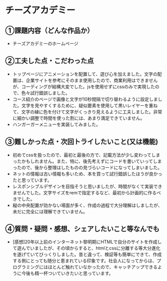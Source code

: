 # チーズアカデミー

## ①課題内容（どんな作品か）
- チーズアカデミーのホームページ

## ②工夫した点・こだわった点
- トップページにアニメーションを配置して、遊び心を加えました。文字の配置は、企業サイトを参考にそのまま使用したので、商業利用はできませんが、コーディングが結構大変でした。jsを使用せずにcssのみで実現したので、色々試行錯誤しました。
- コース紹介のページで画像と文字が10秒間隔で切り替わるように設定しました。文字を見やすくするために、疑似要素を使用して黒いレイヤーを重ねて、文字の縁に色を付けて文字がくっきり見えるように工夫しました。非常に細かい調整で時間を使った割には、あまり満足できていません。
- ハンガーガーメニューを実装してみました。

## ③難しかった点・次回トライしたいこと(又は機能)
- 初めてcssを扱ったので、最初と最後の方で、記載方法が少し変わってしまったかもしれません。また、特に、後先考えずにコードを書いていってしまったので、後から整理はしたものの見づらいコードになってしまいました。
- ネットの情報は古い情報も多いため、本を買って試行錯誤したほうが良かったと思っています。
- レスポンシブルデザインを目指そうと思いましたが、時間がなくて実装できませんでした。文字サイズをremで指定するなど、最初から計画的に作るべきでした。
- 縦の中央配置が効かない場面が多く、作成の過程で大分理解はしましたが、未だに完全には理解できていません。

## ④質問・疑問・感想、シェアしたいこと等なんでも
- [感想]20年以上前のインターネット黎明期にHTMLで自分のサイトを作成して遊んでいましたが、その頃からすると、htmlとcssに分離する等大分進化を遂げていてびっくりしました。昔と違って、検証等も簡単にできて、作成する側にとっても随分と恵まれている印象です。社会人になってからは、プログラミングにはほとんど触れていなかったので、キャッチアップできるように今後も精一杯ついていきたいと思っています。
